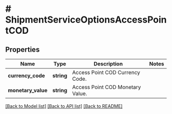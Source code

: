 # # ShipmentServiceOptionsAccessPointCOD

## Properties

Name | Type | Description | Notes
------------ | ------------- | ------------- | -------------
**currency_code** | **string** | Access Point COD Currency Code. |
**monetary_value** | **string** | Access Point COD Monetary Value. |

[[Back to Model list]](../../README.md#models) [[Back to API list]](../../README.md#endpoints) [[Back to README]](../../README.md)
